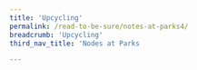 ```yaml
---
title: 'Upcycling'
permalink: /read-to-be-sure/notes-at-parks4/
breadcrumb: 'Upcycling'
third_nav_title: 'Nodes at Parks

---
```


